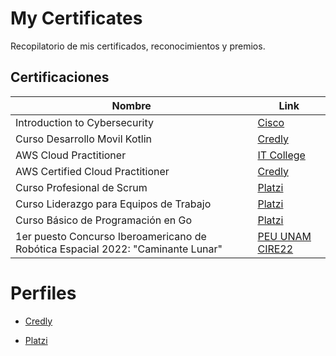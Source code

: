 # My Certificates

Recopilatorio de mis certificados, reconocimientos y premios.

## Certificaciones

| Nombre | Link |
|----------|----------|
| Introduction to Cybersecurity | [Cisco](https://www.credly.com/badges/9e4ab8f1-f69d-48c7-8eca-0a421309a4d2/public_url) |
| Curso Desarrollo Movil Kotlin | [Credly](https://www.credly.com/badges/e62b63a7-e2f0-4cce-b6bc-741101b97d5a/public_url) |
| AWS Cloud Practitioner  | [IT College](https://credentials.itcollege.com.ar/227acbc4-ebfd-43a4-9729-ae77f17fadc9#gs.yxr3zc) |
| AWS Certified Cloud Practitioner | [Credly](https://www.credly.com/badges/d5cbb4c2-f9ae-49bf-ba07-5da510dd4c0e) |
| Curso Profesional de Scrum | [Platzi](https://platzi.com/p/vsv.dev.soft/curso/1750-scrum/diploma/detalle/) |
| Curso Liderazgo para Equipos de Trabajo | [Platzi](https://platzi.com/p/vsv.dev.soft/curso/1300-liderazgo-equipos/diploma/detalle/) |
| Curso Básico de Programación en Go | [Platzi](https://platzi.com/p/vsv.dev.soft/curso/2232-programacion-golang/diploma/detalle/) |
| 1er puesto Concurso Iberoamericano de Robótica Espacial 2022: "Caminante Lunar" | [PEU UNAM CIRE22](http://peu.unam.mx/Web%20CIRE%2022.htmlhttp://peu.unam.mx/Web%20CIRE%2022.html)|

# Perfiles

- [Credly](https://www.credly.com/users/valentina-solange-vispo/badges)

- [Platzi](https://platzi.com/p/vsv.dev.soft/)
 
 
